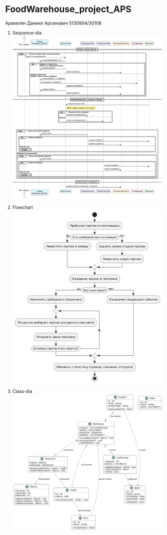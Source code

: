 # FoodWarehouse_project_APS

Аракелян Даниил Арсенович 5130904/30108

1. Sequence-dia
![sequence.png](imgs/sequence.png)

2. Flowchart
![flowchart.png](imgs/flowchart.png)

3. Class-dia
![class-dia.png](imgs/class-dia.png)

